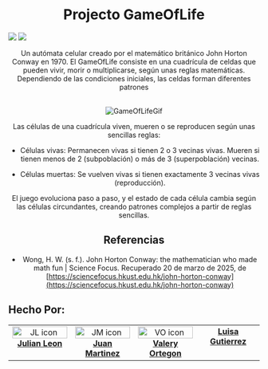 <center>
<h1> Projecto GameOfLife </h1>
</center>

![](https://img.shields.io/github/contributors-anon/zahryarozi-2619/URFinalProject?style=for-the-badge&logo=GitHub)
![](https://img.shields.io/github/last-commit/zahryarozi-2619/URFinalProject?style=for-the-badge&logo=Git&logoColor=rgb(255%2C255%2C255))


<center>
Un autómata celular creado por el matemático británico John Horton Conway en 1970. El GameOfLife consiste en una cuadrícula de celdas que pueden vivir, morir o multiplicarse, según unas reglas matemáticas. Dependiendo de las condiciones iniciales, las celdas forman diferentes patrones </br></br>

![GameOfLifeGif](https://sciencefocus.hkust.edu.hk/sites/default/files/sciencefocus/article/Issue%20028/John%20Conway/Figure/gosper-glider-gun.gif) 

Las células de una cuadrícula viven, mueren o se reproducen según unas sencillas reglas:

* Células vivas: Permanecen vivas si tienen 2 o 3 vecinas vivas. Mueren si tienen menos de 2 (subpoblación) o más de 3 (superpoblación) vecinas.

* Células muertas: Se vuelven vivas si tienen exactamente 3 vecinas vivas (reproducción).

El juego evoluciona paso a paso, y el estado de cada célula cambia según las células circundantes, creando patrones complejos a partir de reglas sencillas.


## Referencias
* Wong, H. W. (s. f.). John Horton Conway: the mathematician who made math fun | Science Focus. Recuperado 20 de marzo de 2025, de [https://sciencefocus.hkust.edu.hk/john-horton-conway](https://sciencefocus.hkust.edu.hk/john-horton-conway)
</center>

## Hecho Por:

<table>
  <tbody>
    <td align="center" valign="top" width="24.28%"> <img src="https://avatars.githubusercontent.com/u/204223483?v=4" width="100%" alt="JL icon"> <strong> <a href="https://github.com/JULIXPR00" target="_blank">Julian Leon </a> </strong> </td>
    <td align="center" valign="top" width="24.28%"> <img src="https://avatars.githubusercontent.com/u/81392903?v=4" width="100%" alt="JM icon"> <strong> <a href="https://github.com/zahryarozi-2619" target="_blank"> Juan Martinez </a> </strong> </td>
    <td align="center" valign="top" width="24.28%"> <img src="https://avatars.githubusercontent.com/u/201385111?v=4" width="100%" alt="VO icon"> <strong> <a href="https://github.com/vy-moshii" target="_blank"> Valery Ortegon </a> </strong> </td>
    <td align="center" valign="top" width="24.28%"> <strong> <a href="https://github.com/vy-moshii" target="_blank"> Luisa Gutierrez </a> </strong> </td>

